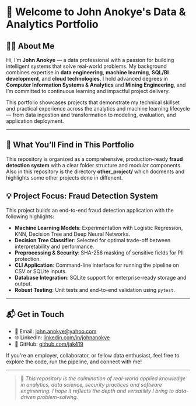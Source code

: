 # 👋 Welcome to John Anokye's Data & Analytics Portfolio

## 👨‍💻 About Me

Hi, I’m **John Anokye** — a data professional with a passion for building intelligent systems that solve real-world problems. My background combines expertise in **data engineering**, **machine learning**, **SQL/BI development**, and **cloud technologies**. I hold advanced degrees in **Computer Information Systems & Analytics** and **Mining Engineering**, and I’m committed to continuous learning and impactful project delivery.

This portfolio showcases projects that demonstrate my technical skillset and practical experience across the analytics and machine learning lifecycle — from data ingestion and transformation to modeling, evaluation, and application deployment.

---

## 🧾 What You’ll Find in This Portfolio

This repository is organized as a comprehensive, production-ready **fraud detection system** with a clear folder structure and modular components. Also in this repository is the directory **other_project/** which docments and highlights some other projects done in diffenent.

## 💡 Project Focus: Fraud Detection System

This project builds an end-to-end fraud detection application with the following highlights:

- **Machine Learning Models**: Experimentation with Logistic Regression, KNN, Decision Tree and Deep Neural Networks.
- **Decision Tree Classifier**: Selected for optimal trade-off between interpretability and performance.
- **Preprocessing & Security**: SHA-256 masking of sensitive fields for PII protection.
- **CLI Application**: Command-line interface for running the pipeline on CSV or SQLite inputs.
- **Database Integration**: SQLite support for enterprise-ready storage and output.
- **Robust Testing**: Unit tests and end-to-end validation using `pytest`.

---

## 📬 Get in Touch

- 📧 Email: john.anokye@yahoo.com 
- 🌐 LinkedIn: [linkedin.com/in/johnanokye](https://linkedin.com/in/johnanokye)
- 📁 GitHub: [github.com/jak419](https://github.com/jak419)

If you're an employer, collaborator, or fellow data enthusiast, feel free to explore the code, run the pipeline, and connect with me!

---

> 🚀 *This repository is the culmination of real-world applied knowledge in analytics, data science, security practices and software engineering. I hope it reflects the depth and versatility I bring to data-driven problem-solving.* 
